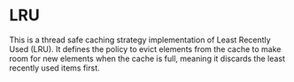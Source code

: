 # LRU
This is a thread safe caching strategy implementation of Least Recently Used (LRU). It defines the policy to evict elements from the cache to make room for new elements when the cache is full, meaning it discards the least recently used items first.
